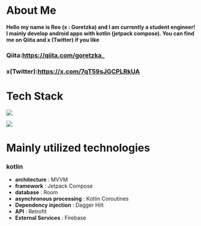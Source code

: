 # About Me
**Hello**
 **my name is Reo (x : Goretzka) and I am currently a student engineer!
I mainly develop android apps with kotlin (jetpack compose).
You can find me on Qiita and x (Twitter) if you like**
### Qiita:https://qiita.com/goretzka_
### x(Twitter):https://x.com/7qT59sJGCPLRkUA

# Tech Stack
![](https://skillicons.dev/icons?i=kotlin,java,swift,python,firebase,flutter)

![](https://github-readme-stats.vercel.app/api/top-langs?username=REOysd)

# Mainly utilized technologies
### kotlin
* **architecture** : MVVM
* **framework** : Jetpack Compose
* **database** : Room
* **asynchronous processing** : Kotlin Coroutines
* **Dependency injection** : Dagger Hilt
* **API** : Retrofit
* **External Services** : Firebase
